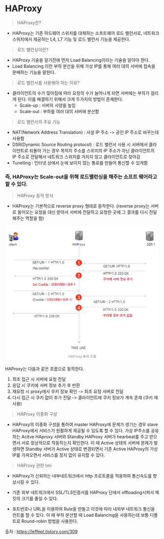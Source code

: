# HAProxy

> HAProxy란?
* HAProxy는 기존 하드웨어 스위치를 대체하는 소프트웨어 로드 밸런서로, 네트워크 스위치에서 제공하는 L4, L7 기능 및 로드 밸런서 기능을 제공한다.
  
> 로드 밸런싱이란?
* HAProxy 기술을 알기전에 먼저 Load Balancing이라는 기술을 알아야 한다.
* Load Balancing 이란 부하 분산을 위해 가상 IP를 통해 여러 대의 서버에 접속을 분배하는 기능을 말한다.
  
> 로드 밸런서를 사용해야 하는 이유?
* 클라이언트의 수가 많아짐에 따라 요청의 수가 늘어나게 되면 서버에는 부하가 걸리게 된다. 이를 해결하기 위해서 크게 두가지의 방법이 존재한다.
  - Scale-up : 서버의 사양을 높임
  - Scale-out : 부하를 여러 대의 서버에 분산함

> 로드 밸런서의 주요 기능
* NAT(Network Address Translation) : 사설 IP 주소 -> 공인 IP 주소로 바꾸는데 사용함
* DSR(Dynamic Source Routing protocol) : 로드 밸런서 사용 시 서버에서 클라이언트로 되돌아 가는 경우 목적지 주소를 스위치의 IP 주소가 아닌 클라이언트의 IP 주소로 전달해서 네트워크 스위치를 거치지 않고 클라이언트로 찾아감
* Tunelling : 인터넷 상에서 눈에 보이지 않는 통로를 만들어 통신할 수 있게함

### 즉, HAProxy는 Scale-out을 위해 로드밸런싱을 해주는 소프트 웨어라고 할 수 있다.

> HAProxy 동작 방식
* HAProxy는 기본적으로 reverse proxy 형태로 동작한다. (reverse proxy는 서버로 들어오는 요청을 대신 받아서 서버에 전달하고 요청한 곳에 그 결과를 다시 전달해주는 역할을 함)

<img src="Image/HAProxyFlow.png
" alt="HAProxy FLow"></img>

HAProxy는 다음과 같은 흐름으로 동작한다.

1. 최초 접근 시 서버에 요청 전달
2. 응답 시 쿠키에 서버 정보 추가 후 반환
3. 재요청 시 proxy에서 쿠키 정보 확인 -> 최초 요청 서버로 전달
4. 다시 접근 시 쿠키 없이 추가 전달 -> 클라이언트에 쿠키 정보가 계속 존재 (쿠키 재사용)


> HAProxy 이중화 구성
* HAProxy의 이중화 구성을 통하여 master HAProxy에 문제가 생기는 경우 slave HAProxy에서 서비스가 원활하게 제공될 수 있도록 할 수 있다. 가상 IP주소를 공유하는 Acitve HAproxy 서버와 Standby HAProxy 서버가 hearbeat를 주고 받으면서 서로 정상적으로 작동하는지 확인한다. 이 때 Active 상태의 서버에 문제가 발생하면 Standby 서버가 Active 상태로 변경되면서 기존 Active HAProxy의 가상 IP를 가져오면서 서비스를 정지 없이 유지할 수 있다.


> HAProxy 관련 tmi
* HAProxy가 신뢰하는 내부네트워크에서 http 프로토콜을 적용하여 통신속도를 향상시킬 수 있다.

* 기존 외부 네트워크에서 SSL/TLS인증서를 HAProxy 단에서 offloading시켜서 패킷의 크기를 줄일 수 있다.

* 포트번호나 URL을 이용하여 Rule을 만들고 이것에 따라 내외부 네트워크 통신을 컨트롤 할 수 있다. 이 때 부하 분산할 때 Load Balancing을 사용하는데 보통 디폴트로 Round-robin 방법을 사용한다.

  
출처 : https://leffept.tistory.com/309